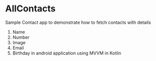 # AllContacts
Sample Contact app to demonstrate how to fetch contacts with details
1. Name
2. Number
3. Image
4. Email
5. Birthday
in android application using MVVM in Kotlin
